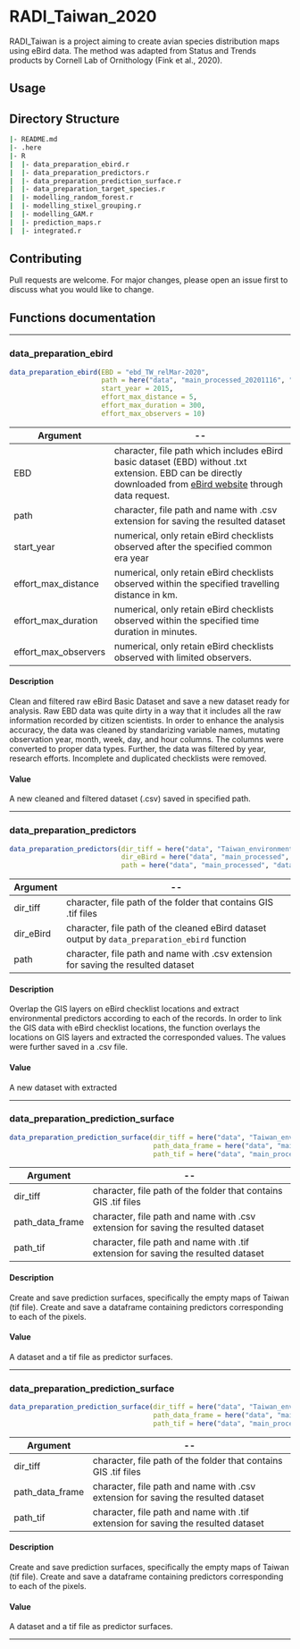 # RADI_Taiwan_2020

RADI_Taiwan is a project aiming to create avian species distribution maps using eBird data. The method was adapted from Status and Trends products by Cornell Lab of Ornithology (Fink et al., 2020).

## Usage




## Directory Structure
``` bash
|- README.md
|- .here
|- R
|  |- data_preparation_ebird.r
|  |- data_preparation_predictors.r
|  |- data_preparation_prediction_surface.r
|  |- data_preparation_target_species.r
|  |- modelling_random_forest.r
|  |- modelling_stixel_grouping.r
|  |- modelling_GAM.r
|  |- prediction_maps.r
|  |- integrated.r
```



## Contributing
Pull requests are welcome. For major changes, please open an issue first to discuss what you would like to change. 


## Functions documentation

***
### **data_preparation_ebird** 
```R
data_preparation_ebird(EBD = "ebd_TW_relMar-2020", 
                       path = here("data", "main_processed_20201116", "data_eBird_qualified.csv"),
                       start_year = 2015,
                       effort_max_distance = 5,
                       effort_max_duration = 300,
                       effort_max_observers = 10)
```
 Argument |  --
--- | --- 
EBD | character, file path which includes eBird basic dataset (EBD) without .txt extension. EBD can be directly downloaded from [eBird website](https://ebird.org/science/download-ebird-data-products) through data request. 
path | character, file path and name with .csv extension for saving the resulted dataset
start_year | numerical, only retain eBird checklists observed after the specified common era year
effort_max_distance | numerical, only retain eBird checklists observed within the specified travelling distance in km.
effort_max_duration | numerical, only retain eBird checklists observed within the specified time duration in minutes.
effort_max_observers | numerical, only retain eBird checklists observed with limited observers.

#### **Description**
Clean and filtered raw eBird Basic Dataset and save a new dataset ready for analysis. Raw EBD data was quite dirty in a way that it includes all the raw information recorded by citizen scientists. In order to enhance the analysis accuracy, the data was cleaned by standarizing variable names, mutating observation year, month, week, day, and hour columns. The columns were converted to proper data types. Further, the data was filtered by year, research efforts. Incomplete and duplicated checklists were removed. 

#### **Value**
A new cleaned and filtered dataset (.csv) saved in specified path.  



***
### **data_preparation_predictors**
```R
data_preparation_predictors(dir_tiff = here("data", "Taiwan_environmental_dataset-master", "GeoTIFF_unzip"),
                            dir_eBird = here("data", "main_processed", "data_eBird_qualified.csv"),
                            path = here("data", "main_processed", "data_eBird_qualified_predictors.csv"))
```
 Argument |  --
--- | --- 
dir_tiff | character, file path of the folder that contains GIS .tif files
dir_eBird | character, file path of the cleaned eBird dataset output by `data_preparation_ebird` function
path | character, file path and name with .csv extension for saving the resulted dataset

#### **Description**
Overlap the GIS layers on eBird checklist locations and extract environmental predictors according to each of the records. In order to link the GIS data with eBird checklist locations, the function overlays the locations on GIS layers and extracted the corresponded values. The values were further saved in a .csv file. 

#### **Value**
A new dataset with extracted 



***
### **data_preparation_prediction_surface**
```R
data_preparation_prediction_surface(dir_tiff = here("data", "Taiwan_environmental_dataset-master", "GeoTIFF_unzip"),
                                    path_data_frame = here("data", "main_processed", "prediciton_surface.csv"),
                                    path_tif = here("data", "main_processed", "prediction_surface.tif"))
```
 Argument |  --
--- | --- 
dir_tiff | character, file path of the folder that contains GIS .tif files
path_data_frame | character, file path and name with .csv extension for saving the resulted dataset
path_tif | character, file path and name with .tif extension for saving the resulted dataset

#### **Description**
Create and save prediction surfaces, specifically the empty maps of Taiwan (tif file). Create and save a dataframe containing predictors corresponding to each of the pixels. 

#### **Value**
A dataset and a tif file as predictor surfaces. 



***
### **data_preparation_prediction_surface**
```R
data_preparation_prediction_surface(dir_tiff = here("data", "Taiwan_environmental_dataset-master", "GeoTIFF_unzip"),
                                    path_data_frame = here("data", "main_processed", "prediciton_surface.csv"),
                                    path_tif = here("data", "main_processed", "prediction_surface.tif"))
```
 Argument |  --
--- | --- 
dir_tiff | character, file path of the folder that contains GIS .tif files
path_data_frame | character, file path and name with .csv extension for saving the resulted dataset
path_tif | character, file path and name with .tif extension for saving the resulted dataset

#### **Description**
Create and save prediction surfaces, specifically the empty maps of Taiwan (tif file). Create and save a dataframe containing predictors corresponding to each of the pixels. 

#### **Value**
A dataset and a tif file as predictor surfaces. 














***